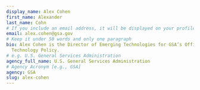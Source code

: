 ```yaml
---
display_name: Alex Cohen
first_name: Alexander
last_name: Cohn
# If you include an email address, it will be displayed on your profile page
email: alex.cohen@gsa.gov
# Keep it under 50 words and only one paragraph
bio: Alex Cohen is the Director of Emerging Technologies for GSA’s Office of
  Technology Policy.
# e.g. U.S. General Services Administration
agency_full_name: U.S. General Services Administration
# Agency Acronym [e.g., GSA]
agency: GSA
slug: alex-cohen
---
```

